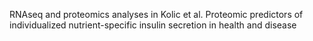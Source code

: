 RNAseq and proteomics analyses in Kolic et al. Proteomic predictors of individualized nutrient-specific insulin secretion in health and disease
